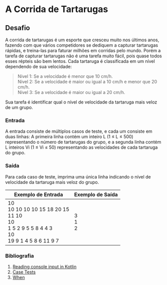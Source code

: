 # A Corrida de Tartarugas

## Desafio

A corrida de tartarugas é um esporte que cresceu muito nos últimos anos, fazendo com que vários competidores se dediquem
a capturar tartarugas rápidas, e treina-las para faturar milhões em corridas pelo mundo. Porém a tarefa de capturar
tartarugas não é uma tarefa muito fácil, pois quase todos esses répteis são bem lentos. Cada tartaruga é classificada em
um nível dependendo de sua velocidade:

> Nível 1: Se a velocidade é menor que 10 cm/h.  
> Nível 2: Se a velocidade é maior ou igual a 10 cm/h e menor que 20 cm/h.  
> Nível 3: Se a velocidade é maior ou igual a 20 cm/h.

Sua tarefa é identificar qual o nível de velocidade da tartaruga mais veloz de um grupo.

### Entrada

A entrada consiste de múltiplos casos de teste, e cada um consiste em duas linhas:
A primeira linha contém um inteiro L (1 ≤ L ≤ 500) representando o número de tartarugas do grupo, e a segunda linha
contém L inteiros Vi (1 ≤ Vi ≤ 50) representando as velocidades de cada tartaruga do grupo.

### Saída

Para cada caso de teste, imprima uma única linha indicando o nível de velocidade da tartaruga mais veloz do grupo.

|Exemplo de Entrada|Exemplo de Saída|
|-|-|
|10<br>10 10 10 10 15 18 20 15<br>11 10<br>10<br>1 5 2 9 5 5 8 4 4 3<br>10<br>19 9 1 4 5 8 6 11 9 7|3<br>1<br>2|


### Bibliografia

1. [Reading console input in Kotlin](https://stackoverflow.com/questions/41283393/reading-console-input-in-kotlin)
2. [Case Tests](https://www.udebug.com/URI/1789)
3. [When](https://github.com/lucasrmagalhaes/desafios-DIO/blob/master/Desafios/Kotlin/2.%20Solucionando%20problemas%20em%20Kotlin/4.%20A%20Corrida%20de%20Tartarugas/solucao.kt)
